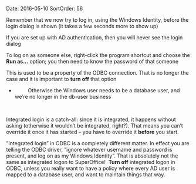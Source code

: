 Date: 2016-05-10
SortOrder: 56

Remember that we now try to log in, using the Windows Identity, before the login dialog is shown (it takes a few seconds more to show up)

If you are set up with AD authentication, then you will never see the login dialog

To log on as someone else, right-click the program shortcut and choose the **Run as...** option; you then need to know the password of that someone

This is used to be a property of the ODBC connection. That is no longer the case and it is important to **turn off** that option

*          Otherwise the Windows user needs to be a database user, and we’re no longer in the db-user business

 

Integrated login is a catch-all: since it is integrated, it happens without asking (otherwise it wouldn’t be integrated, right?). That means you can’t override it once it has started – you have to override it **before** you start.

”Integrated login” in ODBC is a completely different matter. In effect you are telling the ODBC driver, ”ignore whatever username and password is present, and log on as my Windows Identity”. That is absolutely not the same as integrated logon to SuperOffice!  **Turn off** integrated logon in ODBC, unless you really want to have a policy where every AD user is mapped to a database user, and want to maintain things that way.
